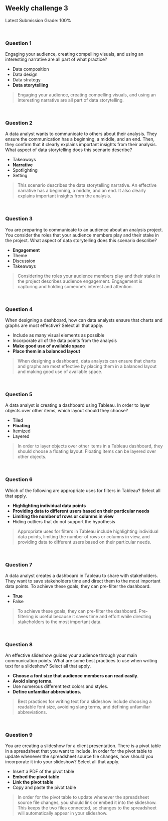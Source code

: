## Weekly challenge 3

Latest Submission Grade: 100%

&nbsp;

### Question 1

Engaging your audience, creating compelling visuals, and using an interesting narrative are all part of what practice?

* Data composition
* Data design
* Data strategy
* **Data storytelling**

> Engaging your audience, creating compelling visuals, and using an interesting narrative are all part of data storytelling.

&nbsp;

### Question 2

A data analyst wants to communicate to others about their analysis. They ensure the communication has a beginning, a middle, and an end. Then, they confirm that it clearly explains important insights from their analysis. What aspect of data storytelling does this scenario describe?

* Takeaways
* **Narrative**
* Spotlighting
* Setting

> This scenario describes the data storytelling narrative. An effective narrative has a beginning, a middle, and an end. It also clearly explains important insights from the analysis. 

&nbsp;

### Question 3

You are preparing to communicate to an audience about an analysis project. You consider the roles that your audience members play and their stake in the project. What aspect of data storytelling does this scenario describe?

* **Engagement**
* Theme
* Discussion
* Takeaways

> Considering the roles your audience members play and their stake in the project describes audience engagement. Engagement is capturing and holding someone’s interest and attention. 

&nbsp;

### Question 4

When designing a dashboard, how can data analysts ensure that charts and graphs are most effective? Select all that apply.

* Include as many visual elements as possible
* Incorporate all of the data points from the analysis
* **Make good use of available space**
* **Place them in a balanced layout**

> When designing a dashboard, data analysts can ensure that charts and graphs are most effective by placing them in a balanced layout and making good use of available space.

&nbsp;

### Question 5

A data analyst is creating a dashboard using Tableau. In order to layer objects over other items, which layout should they choose?

* Tiled
* **Floating**
* Itemized
* Layered

> In order to layer objects over other items in a Tableau dashboard, they should choose a floating layout. Floating items can be layered over other objects. 

&nbsp;

### Question 6

Which of the following are appropriate uses for filters in Tableau? Select all that apply.

* **Highlighting individual data points**
* **Providing data to different users based on their particular needs**
* **Limiting the number of rows or columns in view**
* Hiding outliers that do not support the hypothesis

> Appropriate uses for filters in Tableau include highlighting individual data points, limiting the number of rows or columns in view, and providing data to different users based on their particular needs.

&nbsp;

### Question 7

A data analyst creates a dashboard in Tableau to share with stakeholders. They want to save stakeholders time and direct them to the most important data points. To achieve these goals, they can pre-filter the dashboard.

* **True**
* False

> To achieve these goals, they can pre-filter the dashboard. Pre-filtering is useful because it saves time and effort while directing stakeholders to the most important data.

&nbsp;

### Question 8

An effective slideshow guides your audience through your main communication points. What are some best practices to use when writing text for a slideshow? Select all that apply.

* **Choose a font size that audience members can read easily**.
* **Avoid slang terms.**
* Use numerous different text colors and styles. 
* **Define unfamiliar abbreviations.**

> Best practices for writing text for a slideshow include choosing a readable font size, avoiding slang terms, and defining unfamiliar abbreviations.

&nbsp;

### Question 9

You are creating a slideshow for a client presentation. There is a pivot table in a spreadsheet that you want to include. In order for the pivot table to update whenever the spreadsheet source file changes, how should you incorporate it into your slideshow? Select all that apply.

* Insert a PDF of the pivot table
* **Embed the pivot table**
* **Link the pivot table**
* Copy and paste the pivot table

> In order for the pivot table to update whenever the spreadsheet source file changes, you should link or embed it into the slideshow. This keeps the two files connected, so changes to the spreadsheet will automatically appear in your slideshow. 